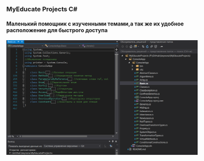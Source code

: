 <h3> MyEducate Projects С# </h3>
<h4> Маленький помощник с изученными темами,а так же их удобное расположение для быстрого доступа</h4>
<img src="res/main.png">
